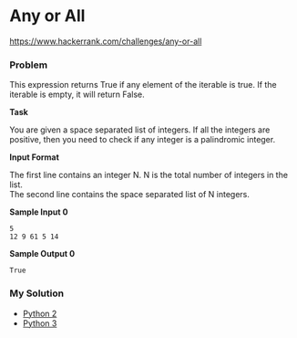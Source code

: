 # Any or All

https://www.hackerrank.com/challenges/any-or-all

### Problem

This expression returns True if any element of the iterable is true. 
If the iterable is empty, it will return False.

**Task**

You are given a space separated list of integers. If all the integers are positive, then you need to check if any integer is a palindromic integer.

**Input Format**

The first line contains an integer N. N is the total number of integers in the list.   
The second line contains the space separated list of N integers.

**Sample Input 0**

```
5
12 9 61 5 14 
```

**Sample Output 0**

```
True
```

### My Solution

- [Python 2](python2.py)
- [Python 3](python3.py)
